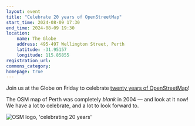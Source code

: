 ```yaml
---
layout: event
title: "Celebrate 20 years of OpenStreetMap"
start_time: 2024-08-09 17:30
end_time: 2024-08-09 19:30
location:
    name: The Globe
    address: 495-497 Wellington Street, Perth
    latitude: -31.95157
    longitude: 115.85855
registration_url:
commons_category:
homepage: true
---
```

Join us at the Globe on Friday to celebrate [twenty years of OpenStreetMap](https://birthday20.openstreetmap.org)!

The OSM map of Perth was completely _blank_ in 2004 — and look at it now!
We have a lot to celebrate, and a lot to look forward to.

![OSM logo, 'celebrating 20 years'](https://birthday20.openstreetmap.org/wp-content/uploads/2024/06/OSMLogoCelebration.png)
